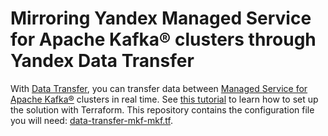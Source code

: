 # Mirroring Yandex Managed Service for Apache Kafka® clusters through Yandex Data Transfer

With [Data Transfer](https://yandex.cloud/docs/data-transfer), you can transfer data between [Managed Service for Apache Kafka®](https://yandex.cloud/docs/managed-kafka) clusters in real time. See [this tutorial](https://yandex.cloud/docs/data-transfer/tutorials/mkf-to-mkf) to learn how to set up the solution with Terraform. This repository contains the configuration file you will need: [data-transfer-mkf-mkf.tf](data-transfer-mkf-mkf.tf).

